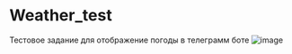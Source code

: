 # Weather_test
Тестовое задание для отображение погоды в телеграмм боте
![image](https://github.com/user-attachments/assets/e74080ce-9452-46f2-9aea-eccabc7ae303)
